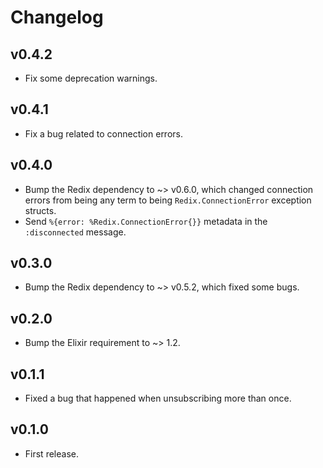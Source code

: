 # Changelog

## v0.4.2

- Fix some deprecation warnings.

## v0.4.1

- Fix a bug related to connection errors.

## v0.4.0

- Bump the Redix dependency to ~> v0.6.0, which changed connection errors from being any term to being `Redix.ConnectionError` exception structs.
- Send `%{error: %Redix.ConnectionError{}}` metadata in the `:disconnected` message.

## v0.3.0

- Bump the Redix dependency to ~> v0.5.2, which fixed some bugs.

## v0.2.0

- Bump the Elixir requirement to ~> 1.2.

## v0.1.1

- Fixed a bug that happened when unsubscribing more than once.

## v0.1.0

- First release.
